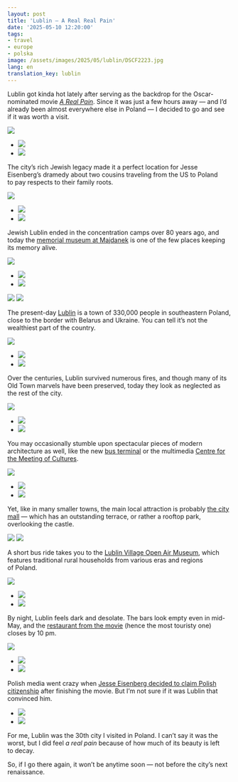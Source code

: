 ```yaml
---
layout: post
title: 'Lublin — A Real Real Pain'
date: '2025-05-10 12:20:00'
tags:
- travel
- europe
- polska
image: /assets/images/2025/05/lublin/DSCF2223.jpg
lang: en
translation_key: lublin
---
```


Lublin got kinda hot lately after serving as the backdrop for the Oscar-nominated movie *[A Real Pain](https://www.imdb.com/title/tt21823606/)*. Since it was just a few hours away — and I’d already been almost everywhere else in Poland — I decided to go and see if it was worth a visit.

![](/assets/images/2025/05/lublin/DSCF2285.jpg)
- ![](/assets/images/2025/05/lublin/DSCF2422.jpg)
- ![](/assets/images/2025/05/lublin/DSCF2424.jpg)

The city’s rich Jewish legacy made it a perfect location for Jesse Eisenberg’s dramedy about two cousins traveling from the US to Poland to pay respects to their family roots.

![](/assets/images/2025/05/lublin/DSCF2356.jpg)
- ![](/assets/images/2025/05/lublin/DSCF2271.jpg)
- ![](/assets/images/2025/05/lublin/DSCF2414.jpg)

Jewish Lublin ended in the concentration camps over 80 years ago, and today the [memorial museum at Majdanek](https://maps.app.goo.gl/5yMoRyVCPgYDLDwE8) is one of the few places keeping its memory alive.

![](/assets/images/2025/05/lublin/DSCF2509.jpg)
- ![](/assets/images/2025/05/lublin/DSCF2489.jpg)
- ![](/assets/images/2025/05/lublin/DSCF2502.jpg)

![](/assets/images/2025/05/lublin/DSCF2516.jpg)
![](/assets/images/2025/05/lublin/DSCF2531.jpg)

The present-day [Lublin](https://maps.app.goo.gl/EHSF29zwLFkJbnRr7) is a town of 330,000 people in southeastern Poland, close to the border with Belarus and Ukraine. You can tell it’s not the wealthiest part of the country.

![](/assets/images/2025/05/lublin/DSCF2281.jpg)
- ![](/assets/images/2025/05/lublin/DSCF2291.jpg)
- ![](/assets/images/2025/05/lublin/DSCF2352.jpg)

Over the centuries, Lublin survived numerous fires, and though many of its Old Town marvels have been preserved, today they look as neglected as the rest of the city.

![](/assets/images/2025/05/lublin/DSCF2225.jpg)
- ![](/assets/images/2025/05/lublin/DSCF2230.jpg)
- ![](/assets/images/2025/05/lublin/DSCF2298.jpg)

You may occasionally stumble upon spectacular pieces of modern architecture as well, like the new [bus terminal](https://maps.app.goo.gl/BMM71w8Xb4bzEvNr8) or the multimedia [Centre for the Meeting of Cultures](https://maps.app.goo.gl/Zngx3qkWa6vvFBRx7).

![](/assets/images/2025/05/lublin/DSCF2223.jpg)
- ![](/assets/images/2025/05/lublin/DSCF2259.jpg)
- ![](/assets/images/2025/05/lublin/DSCF2260.jpg)

Yet, like in many smaller towns, the main local attraction is probably [the city mall](https://maps.app.goo.gl/YPP3WxvZve9ZJKA39) — which has an outstanding terrace, or rather a rooftop park, overlooking the castle.

![](/assets/images/2025/05/lublin/DSCF2363.jpg)
![](/assets/images/2025/05/lublin/DSCF2240.jpg)

A short bus ride takes you to the [Lublin Village Open Air Museum](https://maps.app.goo.gl/sCcFg4Vv7C758cnW9), which features traditional rural households from various eras and regions of Poland.

![](/assets/images/2025/05/lublin/DSCF2440.jpg)
- ![](/assets/images/2025/05/lublin/DSCF2458.jpg)
- ![](/assets/images/2025/05/lublin/DSCF2433.jpg)

By night, Lublin feels dark and desolate. The bars look empty even in mid-May, and the [restaurant from the movie](https://maps.app.goo.gl/VCqU2trXgopvrs998) (hence the most touristy one) closes by 10 pm.

![](/assets/images/2025/05/lublin/DSCF2393.jpg)
- ![](/assets/images/2025/05/lublin/DSCF2398.jpg)
- ![](/assets/images/2025/05/lublin/DSCF2386.jpg)

Polish media went crazy when [Jesse Eisenberg decided to claim Polish citizenship](https://www.bbc.com/news/articles/c2kg17p2102o) after finishing the movie. But I’m not sure if it was Lublin that convinced him.

- ![](/assets/images/2025/05/lublin/DSCF2420.jpg)
- ![](/assets/images/2025/05/lublin/DSCF2310.jpg)

For me, Lublin was the 30th city I visited in Poland. I can’t say it was the worst, but I did feel *a real pain* because of how much of its beauty is left to decay.

So, if I go there again, it won’t be anytime soon — not before the city’s next renaissance.